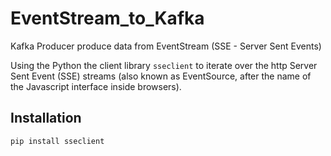 # EventStream_to_Kafka
Kafka Producer produce data from EventStream (SSE - Server Sent Events)

Using the Python the client library ```sseclient``` to iterate over the http Server Sent Event (SSE) streams (also known as EventSource, after the name of the Javascript interface inside browsers).

## Installation

```pip install sseclient```



